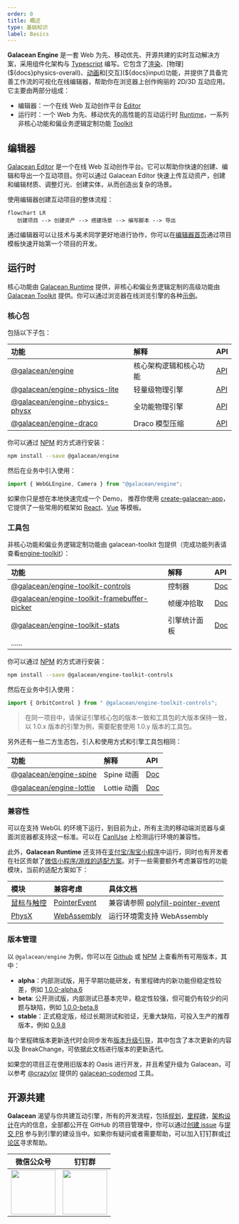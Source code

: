 ```yaml
---
order: 0
title: 概述
type: 基础知识
label: Basics
---
```


**Galacean Engine**  是一套 Web 为先、移动优先、开源共建的实时互动解决方案，采用组件化架构与 [Typescript](https://www.typescriptlang.org/) 编写。它包含了[渲染](${docs}mesh-renderer)、[物理](${docs}physics-overall)、[动画](${docs}animation-system)和[交互](${docs}input)功能，并提供了具备完善工作流的可视化在线编辑器，帮助你在浏览器上创作绚丽的 2D/3D 互动应用。它主要由两部分组成：

- 编辑器：一个在线 Web 互动创作平台 [Editor](https://galacean.antgroup.com/editor)
- 运行时：一个 Web 为先、移动优先的高性能的互动运行时 [Runtime](https://github.com/galacean/runtime)，一系列非核心功能和偏业务逻辑定制功能 [Toolkit](https://github.com/galacean/runtime-toolkit)



## 编辑器

[Galacean Editor](https://antg.antgroup.com/editor) 是一个在线 Web 互动创作平台。它可以帮助你快速的创建、编辑和导出一个互动项目。你可以通过 Galacean Editor 快速上传互动资产，创建和编辑材质、调整灯光、创建实体，从而创造出复杂的场景。

使用编辑器创建互动项目的整体流程：

```mermaid
flowchart LR
   创建项目 --> 创建资产 --> 搭建场景 --> 编写脚本 --> 导出
```

通过编辑器可以让技术与美术同学更好地进行协作，你可以在[编辑器首页](https://galacean.antgroup.com/editor)通过项目模板快速开始第一个项目的开发。



## 运行时

核心功能由 [Galacean Runtime](https://www.npmjs.com/package/@galacean/runtime) 提供，非核心和偏业务逻辑定制的高级功能由 [Galacean Toolkit](https://github.com/galacean/runtime-toolkit) 提供。你可以通过浏览器在线浏览引擎的各种[示例](https://antg.antgroup.com/#/examples/latest/background)。

### 核心包

包括以下子包：

| 功能                                                                                     | 解释                                               | API                              |
| :--------------------------------------------------------------------------------------- | :------------------------------------------------- | -------------------------------- |
| [@galacean/engine](https://www.npmjs.com/package/@galacean/engine)   | 核心架构逻辑和核心功能                                     | [API](${api}core)  |
| [@galacean/engine-physics-lite](https://www.npmjs.com/package/@galacean/engine-physics-lite)   | 轻量级物理引擎                                     | [API](${api}physics-lite)  |
| [@galacean/engine-physics-physx](https://www.npmjs.com/package/@galacean/engine-physics-physx) | 全功能物理引擎                                     | [API](${api}physics-physx) |
| [@galacean/engine-draco](https://www.npmjs.com/package/@galacean/engine-draco)                 | Draco 模型压缩                                     | [API](${api}draco)         |

你可以通过 [NPM](https://docs.npmjs.com/) 的方式进行安装：

```bash
npm install --save @galacean/engine
```

然后在业务中引入使用：

```typescript
import { WebGLEngine, Camera } from "@galacean/engine";
```

如果你只是想在本地快速完成一个 Demo， 推荐你使用 [create-galacean-app](https://github.com/galacean/create-galacean-app)， 它提供了一些常用的框架如 [React](https://reactjs.org/)、[Vue](https://vuejs.org/) 等模板。

### 工具包

非核心功能和偏业务逻辑定制功能由 galacean-toolkit 包提供（完成功能列表请查看[engine-toolkit](https://github.com/galacean/engine-toolkit/tree/main)）：

| 功能                                                                                                               | 解释         | API                              |
| :----------------------------------------------------------------------------------------------------------------- | :----------- | :------------------------------- |
| [@galacean/engine-toolkit-controls](https://www.npmjs.com/package/@galacean/engine-toolkit-controls)                     | 控制器       | [Doc](${docs}controls)           |
| [@galacean/engine-toolkit-framebuffer-picker](https://www.npmjs.com/package/@galacean/engine-toolkit-framebuffer-picker) | 帧缓冲拾取   | [Doc](${docs}input-framebuffer-picker) |
| [@galacean/engine-toolkit-stats](https://www.npmjs.com/package/@galacean/engine-toolkit-stats)                           | 引擎统计面板 | [Doc](${docs}performance-stats)              |
| ......                                                                                                             |              |                                  |

你可以通过 [NPM](https://docs.npmjs.com/) 的方式进行安装：

```bash
npm install --save @galacean/engine-toolkit-controls
```

 然后在业务中引入使用：

```typescript
import { OrbitControl } from " @galacean/engine-toolkit-controls";
```

> 在同一项目中，请保证引擎核心包的版本一致和工具包的大版本保持一致，以 1.0.x 版本的引擎为例，需要配套使用 1.0.y 版本的工具包。

另外还有一些二方生态包，引入和使用方式和引擎工具包相同：

| 功能                                                                                   | 解释        | API                     |
| :------------------------------------------------------------------------------------- | :---------- | :---------------------- |
| [@galacean/engine-spine](https://www.npmjs.com/package/@galacean/engine-spine) | Spine 动画  | [Doc](${doc}graphics-spine)  |
| [@galacean/engine-lottie](https://www.npmjs.com/package/@galacean/engine-lottie)             | Lottie 动画 | [Doc](${doc}graphics-lottie) |

### 兼容性

可以在支持 WebGL 的环境下运行，到目前为止，所有主流的移动端浏览器与桌面浏览器都支持这一标准。可以在 [CanIUse](https://caniuse.com/?search=webgl) 上检测运行环境的兼容性。

此外，**Galacean Runtime** 还支持在[支付宝/淘宝小程序](${docs}miniprogram)中运行，同时也有开发者在社区贡献了[微信小程序/游戏的适配方案](https://github.com/deepkolos/platformize)。对于一些需要额外考虑兼容性的功能模块，当前的适配方案如下：

| 模块                            | 兼容考虑                                                 | 具体文档                                                     |
| :------------------------------ | :------------------------------------------------------- | :----------------------------------------------------------- |
| [鼠标与触控](${docs}input)      | [PointerEvent](https://caniuse.com/?search=PointerEvent) | 兼容请参照 [polyfill-pointer-event](https://github.com/galacean/polyfill-pointer-event) |
| [PhysX](${docs}physics-overall) | [WebAssembly](https://caniuse.com/?search=wasm)          | 运行环境需支持 WebAssembly                                   |



### 版本管理

以 `@galacean/engine` 为例，你可以在 [Github](https://github.com/galacean/engine/releases) 或 [NPM](https://www.npmjs.com/package/@galacean/engine?activeTab=versions) 上查看所有可用版本，其中：

- **alpha**：内部测试版，用于早期功能研发，有里程碑内的新功能但稳定性较差，例如 [1.0.0-alpha.6](https://www.npmjs.com/package/@galacean/engine/v/1.0.0-alpha.6)
- **beta**: 公开测试版，内部测试已基本完毕，稳定性较强，但可能仍有较少的问题与缺陷，例如 [1.0.0-beta.8](https://www.npmjs.com/package/@galacean/engine/v/1.0.0-beta.8)
- **stable**：正式稳定版，经过长期测试和验证，无重大缺陷，可投入生产的推荐版本，例如 [0.9.8](https://www.npmjs.com/package/@galacean/engine/v/0.9.8)

每个里程碑版本更新迭代时会同步发布[版本升级引导](https://github.com/galacean/engine/wiki/Migration-Guide)，其中包含了本次更新的内容以及 BreakChange，可依据此文档进行版本的更新迭代。

如果您的项目正在使用旧版本的 Oasis 进行开发，并且希望升级为 Galacean，可以参考 [@crazylxr](https://github.com/crazylxr) 提供的 [galacean-codemod](https://github.com/crazylxr/galacean-codemod) 工具。

## 开源共建

**Galacean** 渴望与你共建互动引擎，所有的开发流程，包括[规划](https://github.com/galacean/engine/projects?query=is%3Aopen)，[里程碑](https://github.com/galacean/engine/milestones)，[架构设计](https://github.com/galacean/engine/wiki/Physical-system-design)在内的信息，全部都公开在 GitHub 的项目管理中，你可以通过[创建 issue](https://docs.github.com/zh/issues/tracking-your-work-with-issues/creating-an-issue) 与[提交 PR](https://docs.github.com/zh/pull-requests/collaborating-with-pull-requests/proposing-changes-to-your-work-with-pull-requests/creating-a-pull-request-from-a-fork) 参与到引擎的建设当中。如果你有疑问或者需要帮助，可以加入钉钉群或[讨论区](https://github.com/orgs/galacean/discussions)寻求帮助。

| 微信公众号 | 钉钉群 |
|--------|-----|
|<img width="100" height="100" src="https://github.com/galacean/.github/assets/1296667/35f8e183-8c33-4b24-b360-e36cb53f3a29" alt="">|<img width="100" height="100" src="https://github.com/galacean/.github/assets/1296667/4274498b-209f-4643-ae3c-2af13c679a24" alt="">|
